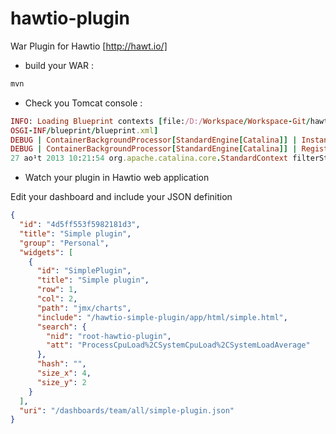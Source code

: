hawtio-plugin
=============

War Plugin for Hawtio [http://hawt.io/]

* build your WAR :

```ruby
mvn
```


* Check you Tomcat console : 

```ruby
INFO: Loading Blueprint contexts [file:/D:/Workspace/Workspace-Git/hawtio-plugin/target/simple-plugin-1.2-M8/WEB-INF/classes/
OSGI-INF/blueprint/blueprint.xml]
DEBUG | ContainerBackgroundProcessor[StandardEngine[Catalina]] | Instantiating components: [blueprintContainer, plugin]
DEBUG | ContainerBackgroundProcessor[StandardEngine[Catalina]] | Registering plugin hawtio:type=plugin,name=simple-plugin
27 ao¹t 2013 10:21:54 org.apache.catalina.core.StandardContext filterStart
```

* Watch your plugin in Hawtio web application


Edit your dashboard and include your JSON definition

```json
{
  "id": "4d5ff553f5982181d3",
  "title": "Simple plugin",
  "group": "Personal",
  "widgets": [
    {
      "id": "SimplePlugin",
      "title": "Simple plugin",
      "row": 1,
      "col": 2,
      "path": "jmx/charts",
      "include": "/hawtio-simple-plugin/app/html/simple.html",
      "search": {
        "nid": "root-hawtio-plugin",
        "att": "ProcessCpuLoad%2CSystemCpuLoad%2CSystemLoadAverage"
      },
      "hash": "",
      "size_x": 4,
      "size_y": 2
    }
  ],
  "uri": "/dashboards/team/all/simple-plugin.json"
}
```
